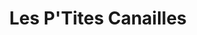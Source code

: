 ---
title: "Les P'Tites Canailles"
url: /saint-germain-des-fosses/les-ptites-canailles/
shop: toilettage des animaux
---